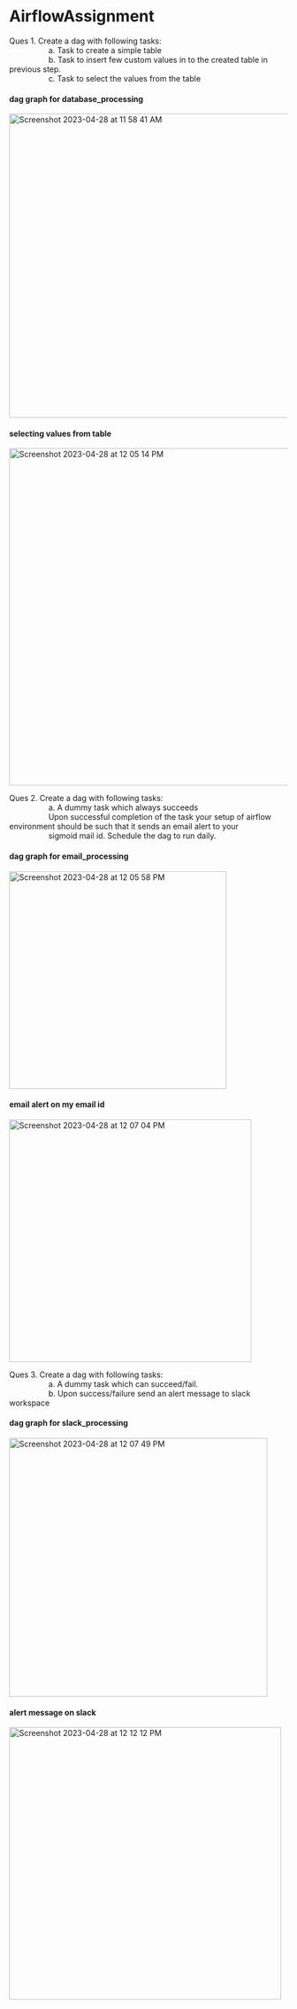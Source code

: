 # AirflowAssignment

Ques 1. Create a dag with following tasks:<br />
$~~~~~~~~~~~~~~~~~$ a. Task to create a simple table <br />
$~~~~~~~~~~~~~~~~~$ b. Task to insert few custom values in to the created table in previous step. <br />
$~~~~~~~~~~~~~~~~~$ c. Task to select the values from the table <br />

#### dag graph for database_processing

<img width="549" alt="Screenshot 2023-04-28 at 11 58 41 AM" src="https://user-images.githubusercontent.com/123542137/235075598-26dc5275-f0e3-430a-9ae2-9bd76dd33649.png">

#### selecting values from table

<img width="609" alt="Screenshot 2023-04-28 at 12 05 14 PM" src="https://user-images.githubusercontent.com/123542137/235075743-7e0c4529-aeed-4376-9b32-f55d9e3a9cd1.png">

Ques 2. Create a dag with following tasks: <br />
$~~~~~~~~~~~~~~~~~$ a. A dummy task which always succeeds <br />
$~~~~~~~~~~~~~~~~~$ Upon successful completion of the task your setup of airflow environment should be
such that it sends an email alert to your <br />  $~~~~~~~~~~~~~~~~~$  sigmoid mail id. Schedule the dag to run daily.

#### dag graph for email_processing
<img width="393" alt="Screenshot 2023-04-28 at 12 05 58 PM" src="https://user-images.githubusercontent.com/123542137/235076873-49fb3d37-dfac-49e0-8172-2e816c297d6d.png">

#### email alert on my email id
<img width="438" alt="Screenshot 2023-04-28 at 12 07 04 PM" src="https://user-images.githubusercontent.com/123542137/235076971-56a54bd3-b7bc-4336-b93e-68cfef3ff9a9.png">



Ques 3. Create a dag with following tasks: <br/>
$~~~~~~~~~~~~~~~~~$ a. A dummy task which can succeed/fail.<br/>
$~~~~~~~~~~~~~~~~~$ b. Upon success/failure send an alert message to slack workspace


#### dag graph for slack_processing
<img width="467" alt="Screenshot 2023-04-28 at 12 07 49 PM" src="https://user-images.githubusercontent.com/123542137/235077111-428856cb-8f4e-4000-adc9-307bd6d69dd4.png">

#### alert message on slack
<img width="492" alt="Screenshot 2023-04-28 at 12 12 12 PM" src="https://user-images.githubusercontent.com/123542137/235077128-36c193d4-0ff3-413a-9182-e48bf5c2e71f.png">
